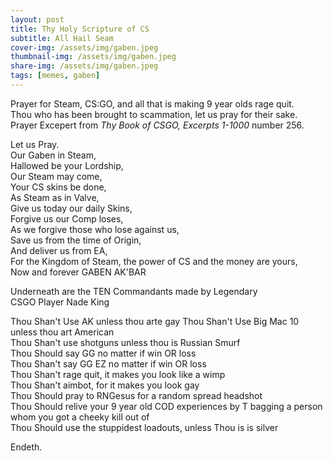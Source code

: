 ```yaml
---
layout: post
title: Thy Holy Scripture of CS
subtitle: All Hail Seam
cover-img: /assets/img/gaben.jpeg
thumbnail-img: /assets/img/gaben.jpeg
share-img: /assets/img/gaben.jpeg
tags: [memes, gaben]
---
```


Prayer for Steam, CS:GO, and all that is making 9 year olds rage quit.<br/>
Thou who has been brought to scammation, let us pray for their sake.<br/>
Prayer Excepert from *Thy Book of CSGO, Excerpts 1-1000* number 256.<br/> 

Let us Pray.<br/>
Our Gaben in Steam,<br/>
Hallowed be your Lordship,<br/>
Our Steam may come,<br/>
Your CS skins be done,<br/>
As Steam as in Valve,<br/>
Give us today our daily Skins,<br/>
Forgive us our Comp loses,<br/>
As we forgive those who lose against us,<br/>
Save us from the time of Origin,<br/>
And deliver us from EA,<br/>
For the Kingdom of Steam, the power of CS and the money are yours,<br/>
Now and forever GABEN AK'BAR<br/>

Underneath are the TEN Commandants made by Legendary  
CSGO Player Nade King  

Thou Shan't Use AK unless thou arte gay
Thou Shan't Use Big Mac 10 unless thou art American  
Thou Shan't use shotguns unless thou is Russian Smurf  
Thou Should say GG no matter if win OR loss  
Thou Shan't say GG EZ no matter if win OR loss  
Thou Shan't rage quit, it makes you look like a wimp   
Thou Shan't aimbot, for it makes you look gay  
Thou Should pray to RNGesus for a random spread headshot  
Thou Should relive your 9 year old COD experiences by T bagging a person whom you got a cheeky kill out of  
Thou Should use the stuppidest loadouts, unless Thou is is silver

Endeth.


